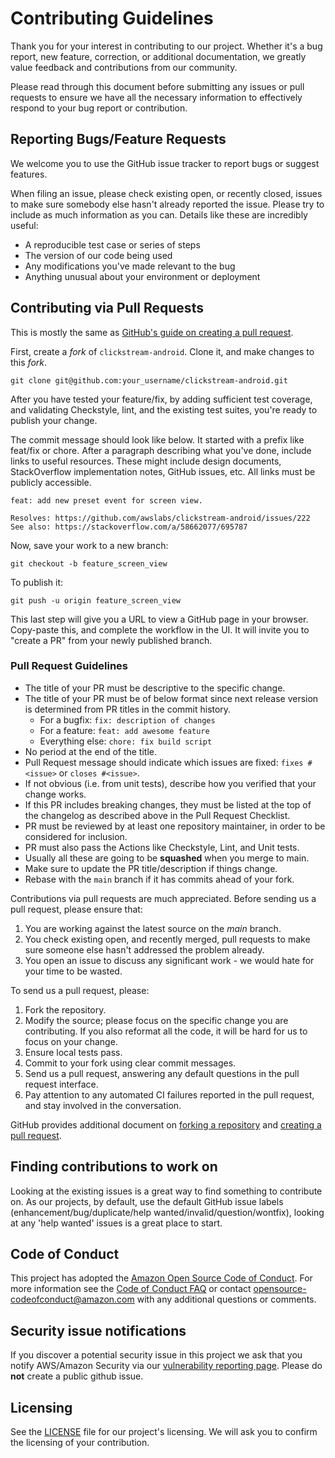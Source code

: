 # Contributing Guidelines

Thank you for your interest in contributing to our project. Whether it's a bug report, new feature, correction, or additional
documentation, we greatly value feedback and contributions from our community.

Please read through this document before submitting any issues or pull requests to ensure we have all the necessary
information to effectively respond to your bug report or contribution.


## Reporting Bugs/Feature Requests

We welcome you to use the GitHub issue tracker to report bugs or suggest features.

When filing an issue, please check existing open, or recently closed, issues to make sure somebody else hasn't already
reported the issue. Please try to include as much information as you can. Details like these are incredibly useful:

* A reproducible test case or series of steps
* The version of our code being used
* Any modifications you've made relevant to the bug
* Anything unusual about your environment or deployment


## Contributing via Pull Requests

This is mostly the same as [GitHub's guide on creating a pull request](https://help.github.com/articles/creating-a-pull-request/).

First, create a _fork_ of `clickstream-android`. Clone it, and make changes to this _fork_.

```shell
git clone git@github.com:your_username/clickstream-android.git 
```

After you have tested your feature/fix, by adding sufficient test coverage, and
validating Checkstyle, lint, and the existing test suites, you're ready to
publish your change.

The commit message should look like below. It started with a prefix like feat/fix or
chore. After a paragraph describing what you've done, include links to useful resources. These might
include design documents, StackOverflow implementation notes, GitHub issues,
etc. All links must be publicly accessible.

```console
feat: add new preset event for screen view.

Resolves: https://github.com/awslabs/clickstream-android/issues/222
See also: https://stackoverflow.com/a/58662077/695787
```

Now, save your work to a new branch:

```shell
git checkout -b feature_screen_view
```

To publish it:

```shell
git push -u origin feature_screen_view
```

This last step will give you a URL to view a GitHub page in your browser.
Copy-paste this, and complete the workflow in the UI. It will invite you to
"create a PR" from your newly published branch.

### Pull Request Guidelines
- The title of your PR must be descriptive to the specific change.
- The title of your PR must be of below format since next release version is determined from PR titles in the commit history.
    - For a bugfix: `fix: description of changes`
    - For a feature: `feat: add awesome feature`
    - Everything else: `chore: fix build script`
- No period at the end of the title.
- Pull Request message should indicate which issues are fixed: `fixes #<issue>` or `closes #<issue>`.
- If not obvious (i.e. from unit tests), describe how you verified that your change works.
- If this PR includes breaking changes, they must be listed at the top of the changelog as described above in the Pull Request Checklist.
- PR must be reviewed by at least one repository maintainer, in order
  to be considered for inclusion.
- PR must also pass the Actions like Checkstyle, Lint, and Unit tests.
- Usually all these are going to be **squashed** when you merge to main.
- Make sure to update the PR title/description if things change.
- Rebase with the `main` branch if it has commits ahead of your fork.

Contributions via pull requests are much appreciated. Before sending us a pull request, please ensure that:

1. You are working against the latest source on the *main* branch.
2. You check existing open, and recently merged, pull requests to make sure someone else hasn't addressed the problem already.
3. You open an issue to discuss any significant work - we would hate for your time to be wasted.

To send us a pull request, please:

1. Fork the repository.
2. Modify the source; please focus on the specific change you are contributing. If you also reformat all the code, it will be hard for us to focus on your change.
3. Ensure local tests pass.
4. Commit to your fork using clear commit messages.
5. Send us a pull request, answering any default questions in the pull request interface.
6. Pay attention to any automated CI failures reported in the pull request, and stay involved in the conversation.

GitHub provides additional document on [forking a repository](https://help.github.com/articles/fork-a-repo/) and
[creating a pull request](https://help.github.com/articles/creating-a-pull-request/).


## Finding contributions to work on
Looking at the existing issues is a great way to find something to contribute on. As our projects, by default, use the default GitHub issue labels (enhancement/bug/duplicate/help wanted/invalid/question/wontfix), looking at any 'help wanted' issues is a great place to start.


## Code of Conduct
This project has adopted the [Amazon Open Source Code of Conduct](https://aws.github.io/code-of-conduct).
For more information see the [Code of Conduct FAQ](https://aws.github.io/code-of-conduct-faq) or contact
opensource-codeofconduct@amazon.com with any additional questions or comments.


## Security issue notifications
If you discover a potential security issue in this project we ask that you notify AWS/Amazon Security via our [vulnerability reporting page](http://aws.amazon.com/security/vulnerability-reporting/). Please do **not** create a public github issue.


## Licensing

See the [LICENSE](LICENSE) file for our project's licensing. We will ask you to confirm the licensing of your contribution.
